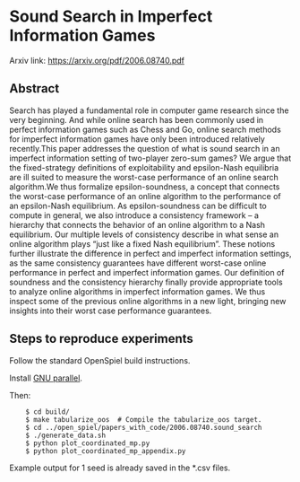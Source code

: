 # Sound Search in Imperfect Information Games

Arxiv link: https://arxiv.org/pdf/2006.08740.pdf

## Abstract

Search has played a fundamental role in computer game research since the very beginning. And while online search has been commonly used in perfect information games such as Chess and Go, online search methods for imperfect information games have only been introduced relatively recently.This paper addresses the question of what is sound search in an imperfect information setting of two-player zero-sum games?  We argue that the fixed-strategy definitions of exploitability and epsilon-Nash equilibria are ill suited to measure the worst-case performance of an online search algorithm.We thus formalize epsilon-soundness, a concept that connects the worst-case performance of an online algorithm to the performance of an epsilon-Nash equilibrium.  As epsilon-soundness can be difficult to compute in general, we also introduce a consistency framework – a hierarchy that connects the behavior of an online algorithm to a Nash equilibrium. Our multiple levels of consistency describe in what sense an online algorithm plays “just like a fixed Nash equilibrium”. These notions further illustrate the difference in perfect and imperfect information settings, as the same consistency guarantees have different worst-case online performance in perfect and imperfect information games. Our definition of soundness and the consistency hierarchy finally provide appropriate tools to analyze online algorithms in imperfect information games. We thus inspect some of the previous online algorithms in a new light, bringing new insights into their worst case performance guarantees.

## Steps to reproduce experiments

Follow the standard OpenSpiel build instructions. 

Install [GNU parallel](http://www.gnu.org/software/parallel/).

Then:

```
    $ cd build/
    $ make tabularize_oos  # Compile the tabularize_oos target.
    $ cd ../open_spiel/papers_with_code/2006.08740.sound_search
    $ ./generate_data.sh
    $ python plot_coordinated_mp.py
    $ python plot_coordinated_mp_appendix.py
```

Example output for 1 seed is already saved in the *.csv files.
